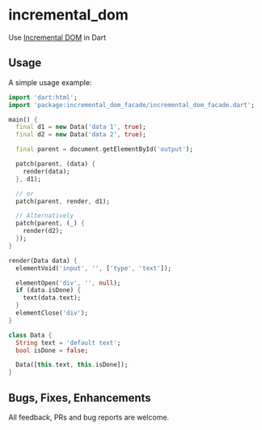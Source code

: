 # incremental_dom

Use [Incremental DOM](https://github.com/google/incremental-dom) in Dart

## Usage

A simple usage example:

```dart
import 'dart:html';
import 'package:incremental_dom_facade/incremental_dom_facade.dart';

main() {
  final d1 = new Data('data 1', true);
  final d2 = new Data('data 2', true);

  final parent = document.getElementById('output');

  patch(parent, (data) {
    render(data);
  }, d1);

  // or
  patch(parent, render, d1);

  // Alternatively
  patch(parent, (_) {
    render(d2);
  });
}

render(Data data) {
  elementVoid('input', '', ['type', 'text']);

  elementOpen('div', '', null);
  if (data.isDone) {
    text(data.text);
  }
  elementClose('div');
}

class Data {
  String text = 'default text';
  bool isDone = false;

  Data([this.text, this.isDone]);
}
```

## Bugs, Fixes, Enhancements

All feedback, PRs and bug reports are welcome.
